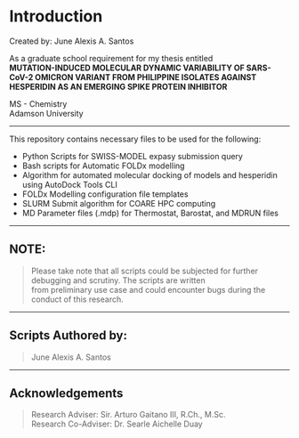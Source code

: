 # Introduction

Created by: June Alexis A. Santos

As a graduate school requirement for my thesis entitled <br>
<b> MUTATION-INDUCED MOLECULAR DYNAMIC VARIABILITY OF SARS-CoV-2 OMICRON VARIANT FROM PHILIPPINE ISOLATES AGAINST HESPERIDIN AS AN EMERGING SPIKE PROTEIN INHIBITOR </b> <br>

MS - Chemistry <br>
Adamson University <br>

---
This repository contains necessary files to be used for the following:
- Python Scripts for SWISS-MODEL expasy submission query
- Bash scripts for Automatic FOLDx modelling
- Algorithm for automated molecular docking of models and hesperidin using AutoDock Tools CLI
- FOLDx Modelling configuration file templates
- SLURM Submit algorithm for COARE HPC computing
- MD Parameter files (.mdp) for Thermostat, Barostat, and MDRUN files
---
## NOTE:
>    Please take note that all scripts could be subjected for further debugging and scrutiny. The scripts are written <br> from preliminary use case and could encounter bugs during the conduct of this research.

---

## Scripts Authored by:
> June Alexis A. Santos

---

## Acknowledgements

> Research Adviser: Sir. Arturo Gaitano III, R.Ch., M.Sc. <br>
> Research Co-Adviser: Dr. Searle Aichelle Duay
